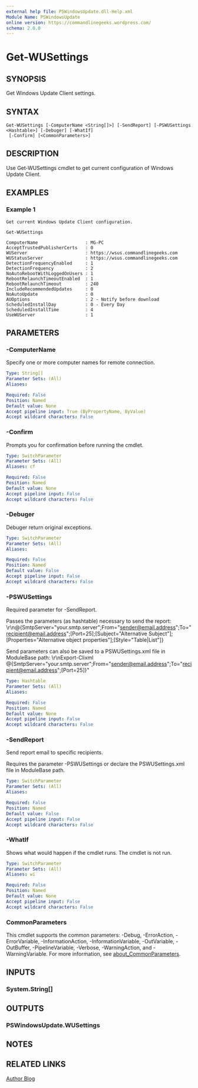 ```yaml
---
external help file: PSWindowsUpdate.dll-Help.xml
Module Name: PSWindowsUpdate
online version: https://commandlinegeeks.wordpress.com/
schema: 2.0.0
---
```


# Get-WUSettings

## SYNOPSIS
Get Windows Update Client settings.

## SYNTAX

```
Get-WUSettings [-ComputerName <String[]>] [-SendReport] [-PSWUSettings <Hashtable>] [-Debuger] [-WhatIf]
 [-Confirm] [<CommonParameters>]
```

## DESCRIPTION
Use Get-WUSettings cmdlet to get current configuration of Windows Update Client.

## EXAMPLES

### Example 1
```
Get current Windows Update Client configuration.

Get-WUSettings 
 
ComputerName                  : MG-PC
AcceptTrustedPublisherCerts   : 0
WUServer                      : https://wsus.commandlinegeeks.com
WUStatusServer                : https://wsus.commandlinegeeks.com
DetectionFrequencyEnabled     : 1
DetectionFrequency            : 2
NoAutoRebootWithLoggedOnUsers : 1
RebootRelaunchTimeoutEnabled  : 1
RebootRelaunchTimeout         : 240
IncludeRecommendedUpdates     : 0
NoAutoUpdate                  : 0
AUOptions                     : 2 - Notify before download
ScheduledInstallDay           : 0 - Every Day
ScheduledInstallTime          : 4
UseWUServer                   : 1
```

## PARAMETERS

### -ComputerName
Specify one or more computer names for remote connection.

```yaml
Type: String[]
Parameter Sets: (All)
Aliases:

Required: False
Position: Named
Default value: None
Accept pipeline input: True (ByPropertyName, ByValue)
Accept wildcard characters: False
```

### -Confirm
Prompts you for confirmation before running the cmdlet.

```yaml
Type: SwitchParameter
Parameter Sets: (All)
Aliases: cf

Required: False
Position: Named
Default value: None
Accept pipeline input: False
Accept wildcard characters: False
```

### -Debuger
Debuger return original exceptions.

```yaml
Type: SwitchParameter
Parameter Sets: (All)
Aliases:

Required: False
Position: Named
Default value: False
Accept pipeline input: False
Accept wildcard characters: False
```

### -PSWUSettings
Required parameter for -SendReport.

Passes the parameters (as hashtable) necessary to send the report: \r\n@{SmtpServer="your.smtp.server";From="sender@email.address";To="recipient@email.address";\[Port=25\];\[Subject="Alternative Subject"\];\[Properties="Alternative object properties"\];\[Style="Table|List"\]}

Send parameters can also be saved to a PSWUSettings.xml file in ModuleBase path: \r\nExport-Clixml @{SmtpServer="your.smtp.server";From="sender@email.address";To="recipient@email.address";\[Port=25\]}"

```yaml
Type: Hashtable
Parameter Sets: (All)
Aliases:

Required: False
Position: Named
Default value: None
Accept pipeline input: False
Accept wildcard characters: False
```

### -SendReport
Send report email to specific recipients.

Requires the parameter -PSWUSettings or declare the PSWUSettings.xml file in ModuleBase path.

```yaml
Type: SwitchParameter
Parameter Sets: (All)
Aliases:

Required: False
Position: Named
Default value: False
Accept pipeline input: False
Accept wildcard characters: False
```

### -WhatIf
Shows what would happen if the cmdlet runs. The cmdlet is not run.

```yaml
Type: SwitchParameter
Parameter Sets: (All)
Aliases: wi

Required: False
Position: Named
Default value: None
Accept pipeline input: False
Accept wildcard characters: False
```

### CommonParameters
This cmdlet supports the common parameters: -Debug, -ErrorAction, -ErrorVariable, -InformationAction, -InformationVariable, -OutVariable, -OutBuffer, -PipelineVariable, -Verbose, -WarningAction, and -WarningVariable. For more information, see [about_CommonParameters](http://go.microsoft.com/fwlink/?LinkID=113216).

## INPUTS

### System.String[]

## OUTPUTS

### PSWindowsUpdate.WUSettings

## NOTES

## RELATED LINKS

[Author Blog](https://commandlinegeeks.wordpress.com/)

